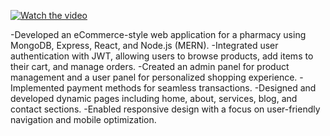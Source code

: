 
[![Watch the video](https://github.com/user-attachments/assets/d759299e-f2d3-4be9-96b0-0c733a88d6e4)](https://www.youtube.com/channel/UCElD_7GBbsxKeFf-BoMTxQg)

-Developed an eCommerce-style web application for a pharmacy using MongoDB, Express, React, and Node.js (MERN).
-Integrated user authentication with JWT, allowing users to browse products, add items to their cart, and manage orders.
-Created an admin panel for product management and a user panel for personalized shopping experience.
-Implemented payment methods for seamless transactions.
-Designed and developed dynamic pages including home, about, services, blog, and contact sections.
-Enabled responsive design with a focus on user-friendly navigation and mobile optimization.
